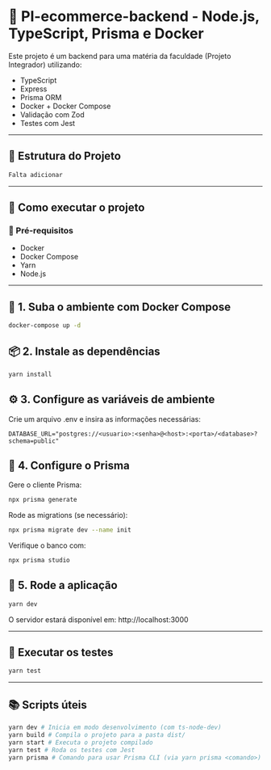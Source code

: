 
# 🧱 PI-ecommerce-backend - Node.js, TypeScript, Prisma e Docker

Este projeto é um backend para uma matéria da faculdade (Projeto Integrador) utilizando:

- TypeScript
- Express
- Prisma ORM
- Docker + Docker Compose
- Validação com Zod
- Testes com Jest

---

## 📂 Estrutura do Projeto

```bash
Falta adicionar
```

---

## 🚀 Como executar o projeto

### 🔧 Pré-requisitos

- Docker
- Docker Compose
- Yarn
- Node.js

---

## 🐳 1. Suba o ambiente com Docker Compose
```bash
docker-compose up -d
```

## 📦 2. Instale as dependências

```bash
yarn install
```

## ⚙️ 3. Configure as variáveis de ambiente

Crie um arquivo .env e insira as informações necessárias:

```env
DATABASE_URL="postgres://<usuario>:<senha>@<host>:<porta>/<database>?schema=public"
```

## 🔄 4. Configure o Prisma

Gere o cliente Prisma:

```bash
npx prisma generate
```

Rode as migrations (se necessário):

```bash
npx prisma migrate dev --name init
```

Verifique o banco com:

```bash
npx prisma studio
```

## 🏁 5. Rode a aplicação

```bash
yarn dev
```

O servidor estará disponível em: http://localhost:3000

---

## 🧪 Executar os testes

```bash
yarn test
```

---

## 📚 Scripts úteis

```bash
yarn dev # Inicia em modo desenvolvimento (com ts-node-dev)
yarn build # Compila o projeto para a pasta dist/
yarn start # Executa o projeto compilado
yarn test # Roda os testes com Jest
yarn prisma # Comando para usar Prisma CLI (via yarn prisma <comando>)
```
